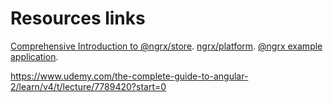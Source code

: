 # Resources links

 [Comprehensive Introduction to @ngrx/store](https://gist.github.com/btroncone/a6e4347326749f938510#overview).
 [ngrx/platform](https://github.com/ngrx/platform).
 [@ngrx example application](https://github.com/ngrx/platform/blob/master/projects/example-app/README.md).


https://www.udemy.com/the-complete-guide-to-angular-2/learn/v4/t/lecture/7789420?start=0
